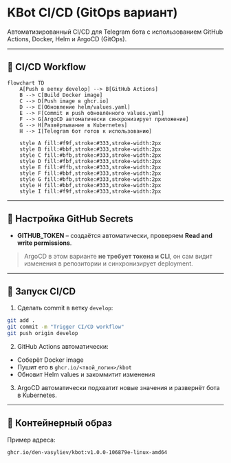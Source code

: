 # KBot CI/CD (GitOps вариант)

Автоматизированный CI/CD для Telegram бота с использованием GitHub Actions, Docker, Helm и ArgoCD (GitOps).

---

## 🚀 CI/CD Workflow

```mermaid
flowchart TD
    A[Push в ветку develop] --> B[GitHub Actions]
    B --> C[Build Docker image]
    C --> D[Push image в ghcr.io]
    D --> E[Обновление helm/values.yaml]
    E --> F[Commit и push обновлённого values.yaml]
    F --> G[ArgoCD автоматически синхронизирует приложение]
    G --> H[Развёртывание в Kubernetes]
    H --> I[Telegram бот готов к использованию]

    style A fill:#f9f,stroke:#333,stroke-width:2px
    style B fill:#bbf,stroke:#333,stroke-width:2px
    style C fill:#bfb,stroke:#333,stroke-width:2px
    style D fill:#fbf,stroke:#333,stroke-width:2px
    style E fill:#ffb,stroke:#333,stroke-width:2px
    style F fill:#bbf,stroke:#333,stroke-width:2px
    style G fill:#bfb,stroke:#333,stroke-width:2px
    style H fill:#bbf,stroke:#333,stroke-width:2px
    style I fill:#f9f,stroke:#333,stroke-width:2px
```
---

## 🔹 Настройка GitHub Secrets

- **GITHUB_TOKEN** – создаётся автоматически, проверяем **Read and write permissions**.

> ArgoCD в этом варианте **не требует токена и CLI**, он сам видит изменения в репозитории и синхронизирует deployment.

---

## 🔹 Запуск CI/CD

1. Сделать commit в ветку `develop`:

```bash
git add .
git commit -m "Trigger CI/CD workflow"
git push origin develop
```

2. GitHub Actions автоматически:
- Соберёт Docker image  
- Пушит его в `ghcr.io/<твой_логин>/kbot`  
- Обновит Helm values и закоммитит изменения  

3. ArgoCD автоматически подхватит новые значения и развернёт бота в Kubernetes.

---

## 🔹 Контейнерный образ

Пример адреса:  

```
ghcr.io/den-vasyliev/kbot:v1.0.0-106879e-linux-amd64
```
